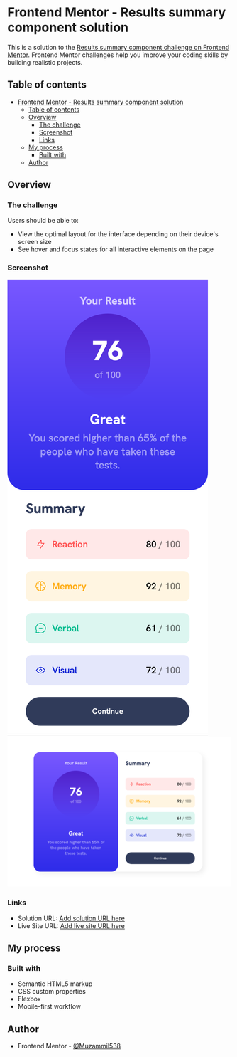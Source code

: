 # Frontend Mentor - Results summary component solution

This is a solution to the [Results summary component challenge on Frontend Mentor](https://www.frontendmentor.io/challenges/results-summary-component-CE_K6s0maV). Frontend Mentor challenges help you improve your coding skills by building realistic projects. 

## Table of contents

- [Frontend Mentor - Results summary component solution](#frontend-mentor---results-summary-component-solution)
  - [Table of contents](#table-of-contents)
  - [Overview](#overview)
    - [The challenge](#the-challenge)
    - [Screenshot](#screenshot)
    - [Links](#links)
  - [My process](#my-process)
    - [Built with](#built-with)
  - [Author](#author)

## Overview

### The challenge

Users should be able to:

- View the optimal layout for the interface depending on their device's screen size
- See hover and focus states for all interactive elements on the page

### Screenshot

![Screen Shot Mobile](./screenshot-1.png)
![Screen Shot Desktop](./screenshot-2.png)


### Links

- Solution URL: [Add solution URL here](https://github.com/Muzammil538/result-card-component.git)
- Live Site URL: [Add live site URL here](https://muzammil538.github.io/result-card-component/)

## My process

### Built with

- Semantic HTML5 markup
- CSS custom properties
- Flexbox
- Mobile-first workflow


## Author

- Frontend Mentor - [@Muzammil538](https://www.frontendmentor.io/profile/Muzammil538)


